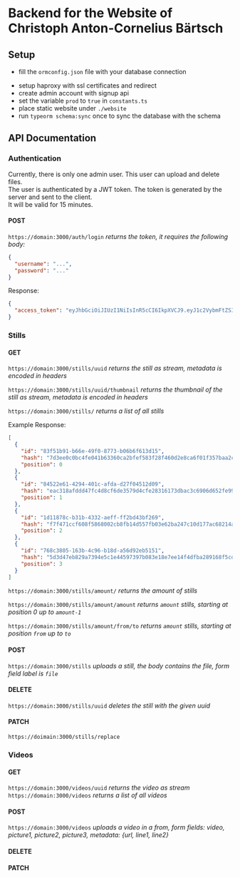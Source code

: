 # Backend for the Website of Christoph Anton-Cornelius Bärtsch

## Setup

- fill the `ormconfig.json` file with your database connection
<!-- - replace the certificates in `./secrets` with your own
- replace the secret key in `constants.ts` with your own -->
- setup haproxy with ssl certificates and redirect
- create admin account with signup api
- set the variable `prod` to `true` in `constants.ts`
- place static website under `./website`
- run `typeorm schema:sync` once to sync the database with the schema

## API Documentation

### Authentication

Currently, there is only one admin user. This user can upload and delete files.  
The user is authenticated by a JWT token. The token is generated by the server and sent to the client.  
It will be valid for 15 minutes.

#### POST

`https://domain:3000/auth/login` _returns the token, it requires the following body:_

```json
{
  "username": "...",
  "password": "..."
}
```

Response:

```json
{
  "access_token": "eyJhbGciOiJIUzI1NiIsInR5cCI6IkpXVCJ9.eyJ1c2VybmFtZSI6ImRvbWluaWsiLCJzdWIiOjEsImlhdCI6MTY0NTkwNjc5NywiZXhwIjoxNjQ1OTA3Njk3fQ.ayFmmlOSEY6pTxcLATgSO7wf7pWvkpM5lNrYk4WhFdY"
}
```

### Stills

#### GET

`https://domain:3000/stills/uuid` _returns the still as stream, metadata is encoded in headers_

`https://domain:3000/stills/uuid/thumbnail` _returns the thumbnail of the still as stream, metadata is encoded in headers_

`https://domain:3000/stills/` _returns a list of all stills_

Example Response:

```json
[
  {
    "id": "83f51b91-b66e-49f0-8773-b06b6f613d15",
    "hash": "7d3ee0c0bc4fe041b63360ca2bfef583f28f460d2e8ca6f01f357baa2c7d1bcb",
    "position": 0
  },
  {
    "id": "84522e61-4294-401c-afda-d27f04512d09",
    "hash": "eac318afddd47fc4d8cf6de3579d4cfe28316173dbac3c6906d652fe991d9b38",
    "position": 1
  },
  {
    "id": "1d11878c-b31b-4332-aeff-ff2bd43bf269",
    "hash": "f7f471ccf608f5868002cb8fb14d557fb03e62ba247c10d177ac68214a4869d9",
    "position": 2
  },
  {
    "id": "768c3805-163b-4c96-b18d-a56d92eb5151",
    "hash": "5d3d47eb829a7394e5c1e44597397b083e18e7ee14f4dfba289168f5cdb09179",
    "position": 3
  }
]
```

`https://domain:3000/stills/amount/` _returns the amount of stills_

`https://domain:3000/stills/amount/amount` _returns `amount` stills, starting at position 0 up to `amount-1`_

`https://domain:3000/stills/amount/from/to` _returns `amount` stills, starting at position `from` up to `to`_

#### POST

`https://domain:3000/stills` _uploads a still, the body contains the file, form field label is `file`_

#### DELETE

`https://domain:3000/stills/uuid` _deletes the still with the given uuid_

#### PATCH

<!-- `https://domain:3000/stills/uuid` _inserts still into new position (position has to be a json body)_
`https://domain:3000/stills/uuid1/uuid2` _replaces two positions with each other_ -->
<!-- TODO -->

`https://doimain:3000/stills/replace`

### Videos

#### GET

`https://domain:3000/videos/uuid` _returns the video as stream_
`https://domain:3000/videos` _returns a list of all videos_

#### POST

`https://domain:3000/videos` _uploads a video in a from, form fields: video, picture1, picture2, picture3, metadata: {url, line1, line2}_

#### DELETE

<!-- TODO -->

#### PATCH

<!-- TODO -->
